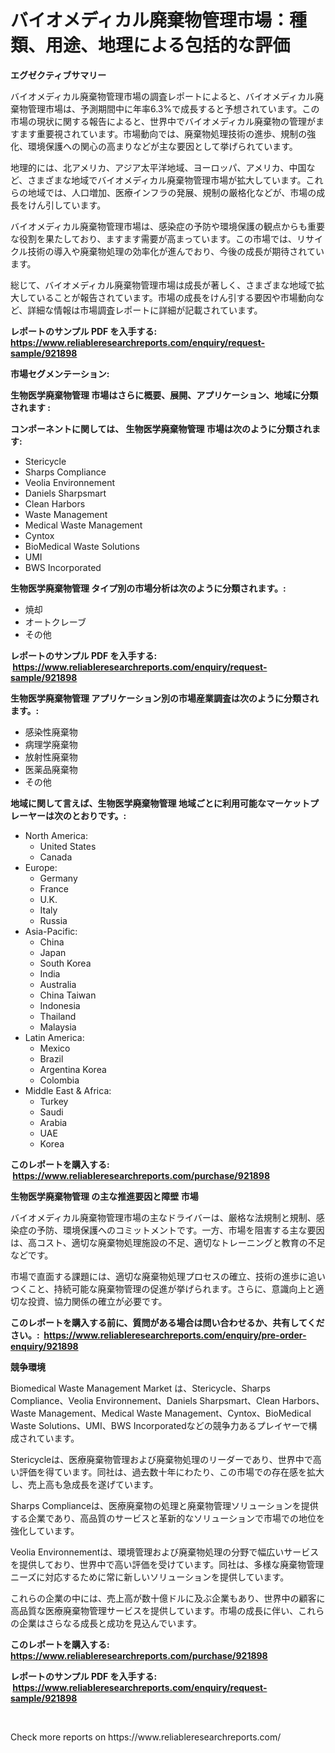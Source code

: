 <p><h1>バイオメディカル廃棄物管理市場：種類、用途、地理による包括的な評価</h1></p><p><strong>エグゼクティブサマリー</strong></p>
<p><p>バイオメディカル廃棄物管理市場の調査レポートによると、バイオメディカル廃棄物管理市場は、予測期間中に年率6.3%で成長すると予想されています。この市場の現状に関する報告によると、世界中でバイオメディカル廃棄物の管理がますます重要視されています。市場動向では、廃棄物処理技術の進歩、規制の強化、環境保護への関心の高まりなどが主な要因として挙げられています。</p><p>地理的には、北アメリカ、アジア太平洋地域、ヨーロッパ、アメリカ、中国など、さまざまな地域でバイオメディカル廃棄物管理市場が拡大しています。これらの地域では、人口増加、医療インフラの発展、規制の厳格化などが、市場の成長をけん引しています。</p><p>バイオメディカル廃棄物管理市場は、感染症の予防や環境保護の観点からも重要な役割を果たしており、ますます需要が高まっています。この市場では、リサイクル技術の導入や廃棄物処理の効率化が進んでおり、今後の成長が期待されています。</p><p>総じて、バイオメディカル廃棄物管理市場は成長が著しく、さまざまな地域で拡大していることが報告されています。市場の成長をけん引する要因や市場動向など、詳細な情報は市場調査レポートに詳細が記載されています。</p></p>
<p><strong>レポートのサンプル PDF を入手する: <a href="https://www.reliableresearchreports.com/enquiry/request-sample/921898">https://www.reliableresearchreports.com/enquiry/request-sample/921898</a></strong></p>
<p><strong>市場セグメンテーション:</strong></p>
<p><strong> 生物医学廃棄物管理 市場はさらに概要、展開、アプリケーション、地域に分類されます :</strong></p>
<p><strong>コンポーネントに関しては、 生物医学廃棄物管理 市場は次のように分類されます: &nbsp;</strong></p>
<p><ul><li>Stericycle</li><li>Sharps Compliance</li><li>Veolia Environnement</li><li>Daniels Sharpsmart</li><li>Clean Harbors</li><li>Waste Management</li><li>Medical Waste Management</li><li>Cyntox</li><li>BioMedical Waste Solutions</li><li>UMI</li><li>BWS Incorporated</li></ul></p>
<p><strong> 生物医学廃棄物管理 タイプ別の市場分析は次のように分類されます。:</strong></p>
<p><ul><li>焼却</li><li>オートクレーブ</li><li>その他</li></ul></p>
<p><strong>レポートのサンプル PDF を入手する: &nbsp;<a href="https://www.reliableresearchreports.com/enquiry/request-sample/921898">https://www.reliableresearchreports.com/enquiry/request-sample/921898</a></strong></p>
<p><strong> 生物医学廃棄物管理 アプリケーション別の市場産業調査は次のように分類されます。:</strong></p>
<p><ul><li>感染性廃棄物</li><li>病理学廃棄物</li><li>放射性廃棄物</li><li>医薬品廃棄物</li><li>その他</li></ul></p>
<p><strong>地域に関して言えば、生物医学廃棄物管理 地域ごとに利用可能なマーケットプレーヤーは次のとおりです。:</strong></p>
<p><ul>
    <li>
        North America:
        <ul>
            <li>United States</li>
            <li>Canada</li>
        </ul>
    </li>
    <li>
        Europe:
        <ul>
            <li>Germany</li>
            <li>France</li>
            <li>U.K.</li>
            <li>Italy</li>
            <li>Russia</li>
        </ul>
    </li>
    <li>
        Asia-Pacific:
        <ul>
            <li>China</li>
            <li>Japan</li>
            <li>South Korea</li>
            <li>India</li>
            <li>Australia</li>
            <li>China Taiwan</li>
            <li>Indonesia</li>
            <li>Thailand</li>
            <li>Malaysia</li>
        </ul>
    </li>
    <li>
        Latin America:
        <ul>
            <li>Mexico</li>
            <li>Brazil</li>
            <li>Argentina Korea</li>
            <li>Colombia</li>
        </ul>
    </li>
    <li>
        Middle East & Africa:
        <ul>
            <li>Turkey</li>
            <li>Saudi</li>
            <li>Arabia</li>
            <li>UAE</li>
            <li>Korea</li>
        </ul>
    </li>
    </ul></p>
<p><strong>このレポートを購入する: &nbsp;<a href="https://www.reliableresearchreports.com/purchase/921898">https://www.reliableresearchreports.com/purchase/921898</a></strong></p>
<p><strong>生物医学廃棄物管理 の主な推進要因と障壁 市場</strong></p>
<p><p>バイオメディカル廃棄物管理市場の主なドライバーは、厳格な法規制と規制、感染症の予防、環境保護へのコミットメントです。一方、市場を阻害する主な要因は、高コスト、適切な廃棄物処理施設の不足、適切なトレーニングと教育の不足などです。</p><p>市場で直面する課題には、適切な廃棄物処理プロセスの確立、技術の進歩に追いつくこと、持続可能な廃棄物管理の促進が挙げられます。さらに、意識向上と適切な投資、協力関係の確立が必要です。</p></p>
<p><strong>このレポートを購入する前に、質問がある場合は問い合わせるか、共有してください。:&nbsp; <a href="https://www.reliableresearchreports.com/enquiry/pre-order-enquiry/921898">https://www.reliableresearchreports.com/enquiry/pre-order-enquiry/921898</a></strong></p>
<p><strong>競争環境</strong></p>
<p><p>Biomedical Waste Management Market は、Stericycle、Sharps Compliance、Veolia Environnement、Daniels Sharpsmart、Clean Harbors、Waste Management、Medical Waste Management、Cyntox、BioMedical Waste Solutions、UMI、BWS Incorporatedなどの競争力あるプレイヤーで構成されています。</p><p>Stericycleは、医療廃棄物管理および廃棄物処理のリーダーであり、世界中で高い評価を得ています。同社は、過去数十年にわたり、この市場での存在感を拡大し、売上高も急成長を遂げています。</p><p>Sharps Complianceは、医療廃棄物の処理と廃棄物管理ソリューションを提供する企業であり、高品質のサービスと革新的なソリューションで市場での地位を強化しています。</p><p>Veolia Environnementは、環境管理および廃棄物処理の分野で幅広いサービスを提供しており、世界中で高い評価を受けています。同社は、多様な廃棄物管理ニーズに対応するために常に新しいソリューションを提供しています。</p><p>これらの企業の中には、売上高が数十億ドルに及ぶ企業もあり、世界中の顧客に高品質な医療廃棄物管理サービスを提供しています。市場の成長に伴い、これらの企業はさらなる成長と成功を見込んでいます。</p></p>
<p><strong>このレポートを購入する: &nbsp; <a href="https://www.reliableresearchreports.com/purchase/921898">https://www.reliableresearchreports.com/purchase/921898</a></strong></p>
<p><strong>レポートのサンプル PDF を入手する: &nbsp;<a href="https://www.reliableresearchreports.com/enquiry/request-sample/921898">https://www.reliableresearchreports.com/enquiry/request-sample/921898</a></strong><strong></strong></p>
<p>&nbsp;</p>
<p>Check more reports on https://www.reliableresearchreports.com/</p>